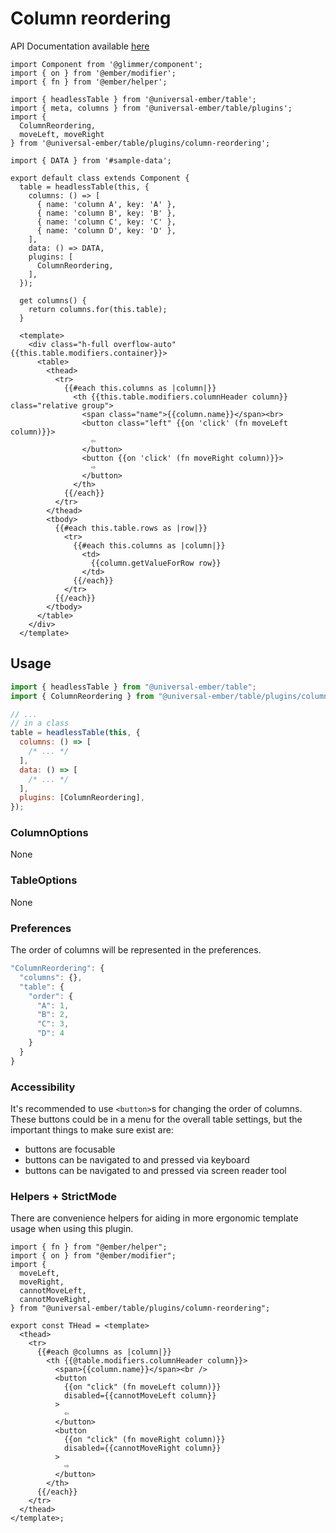 # Column reordering

API Documentation available [here][api-docs]

[api-docs]: /api/modules/plugins_column_reordering

<div class="featured-demo" data-demo-fit data-demo-tight>

```gjs live preview no-shadow
import Component from '@glimmer/component';
import { on } from '@ember/modifier';
import { fn } from '@ember/helper';

import { headlessTable } from '@universal-ember/table';
import { meta, columns } from '@universal-ember/table/plugins';
import {
  ColumnReordering,
  moveLeft, moveRight
} from '@universal-ember/table/plugins/column-reordering';

import { DATA } from '#sample-data';

export default class extends Component {
  table = headlessTable(this, {
    columns: () => [
      { name: 'column A', key: 'A' },
      { name: 'column B', key: 'B' },
      { name: 'column C', key: 'C' },
      { name: 'column D', key: 'D' },
    ],
    data: () => DATA,
    plugins: [
      ColumnReordering,
    ],
  });

  get columns() {
    return columns.for(this.table);
  }

  <template>
    <div class="h-full overflow-auto" {{this.table.modifiers.container}}>
      <table>
        <thead>
          <tr>
            {{#each this.columns as |column|}}
              <th {{this.table.modifiers.columnHeader column}} class="relative group">
                <span class="name">{{column.name}}</span><br>
                <button class="left" {{on 'click' (fn moveLeft column)}}>
                  ⇦
                </button>
                <button {{on 'click' (fn moveRight column)}}>
                  ⇨
                </button>
              </th>
            {{/each}}
          </tr>
        </thead>
        <tbody>
          {{#each this.table.rows as |row|}}
            <tr>
              {{#each this.columns as |column|}}
                <td>
                  {{column.getValueForRow row}}
                </td>
              {{/each}}
            </tr>
          {{/each}}
        </tbody>
      </table>
    </div>
  </template>
```

</div>

## Usage

```js
import { headlessTable } from "@universal-ember/table";
import { ColumnReordering } from "@universal-ember/table/plugins/column-reordering";

// ...
// in a class
table = headlessTable(this, {
  columns: () => [
    /* ... */
  ],
  data: () => [
    /* ... */
  ],
  plugins: [ColumnReordering],
});
```

### ColumnOptions

None

### TableOptions

None

### Preferences

The order of columns will be represented in the preferences.

```js
"ColumnReordering": {
  "columns": {},
  "table": {
    "order": {
      "A": 1,
      "B": 2,
      "C": 3,
      "D": 4
    }
  }
}
```

### Accessibility

It's recommended to use `<button>`s for changing the order of columns.
These buttons could be in a menu for the overall table settings,
but the important things to make sure exist are:

- buttons are focusable
- buttons can be navigated to and pressed via keyboard
- buttons can be navigated to and pressed via screen reader tool

### Helpers + StrictMode

There are convenience helpers for aiding in more ergonomic template usage when using this plugin.

```gjs
import { fn } from "@ember/helper";
import { on } from "@ember/modifier";
import {
  moveLeft,
  moveRight,
  cannotMoveLeft,
  cannotMoveRight,
} from "@universal-ember/table/plugins/column-reordering";

export const THead = <template>
  <thead>
    <tr>
      {{#each @columns as |column|}}
        <th {{@table.modifiers.columnHeader column}}>
          <span>{{column.name}}</span><br />
          <button
            {{on "click" (fn moveLeft column)}}
            disabled={{cannotMoveLeft column}}
          >
            ⇦
          </button>
          <button
            {{on "click" (fn moveRight column)}}
            disabled={{cannotMoveRight column}}
          >
            ⇨
          </button>
        </th>
      {{/each}}
    </tr>
  </thead>
</template>;
```
